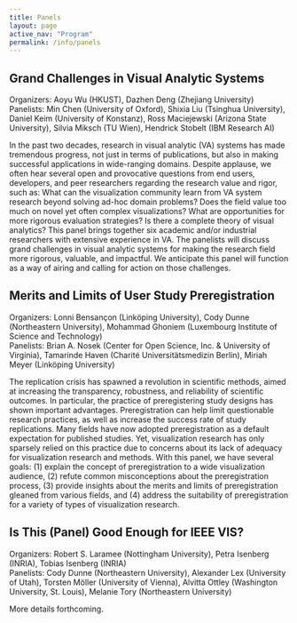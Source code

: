 ```yaml
---
title: Panels
layout: page
active_nav: "Program"
permalink: /info/panels
---
```


## <a name="panel-wu">Grand Challenges in Visual Analytic Systems</a>

<!-- Tuesday, October 27: 12:00pm-1:30pm MDT -->

Organizers: Aoyu Wu (HKUST), Dazhen Deng (Zhejiang University)
<br>Panelists: Min Chen (University of Oxford), Shixia Liu (Tsinghua University), Daniel Keim (University of Konstanz), Ross Maciejewski (Arizona State University), Silvia Miksch (TU Wien), Hendrick Stobelt (IBM Research AI)

<!-- <br>[Video Preview](TBD) -->

In the past two decades, research in visual analytic (VA) systems has made tremendous progress, not just in terms of publications, but also in making successful applications in wide-ranging domains. Despite applause, we often hear several open and provocative questions from end users, developers, and peer researchers regarding the research value and rigor, such as: What can the visualization community learn from VA system research beyond solving ad-hoc domain problems? Does the field value too much on novel yet often complex visualizations? What are opportunities for more rigorous evaluation strategies? Is there a complete theory of visual analytics? This panel brings together six academic and/or industrial researchers with extensive experience in VA. The panelists will discuss grand challenges in visual analytic systems for making the research field more rigorous, valuable, and impactful. We anticipate this panel will function as a way of airing and calling for action on those challenges.

## <a name="panel-ghoniem">Merits and Limits of User Study Preregistration</a>

<!-- Thursday, October 29: 12:00pm-1:30pm MDT -->

Organizers: Lonni Bensançon (Linköping University), Cody Dunne (Northeastern University), Mohammad Ghoniem (Luxembourg Institute of Science and Technology)
<br>Panelists: Brian A. Nosek (Center for Open Science, Inc. & University of Virginia), Tamarinde Haven (Charité Universitätsmedizin Berlin), Miriah Meyer (Linköping University)

<!-- <br>[Video Preview](TBD) -->

The replication crisis has spawned a revolution in scientific methods, aimed at increasing the transparency, robustness, and reliability of scientific outcomes. In particular, the practice of preregistering study designs has shown important advantages. Preregistration can help limit questionable research practices, as well as increase the success rate of study replications. Many fields have now adopted preregistration as a default expectation for published studies. Yet, visualization research has only sparsely relied on this practice due to concerns about its lack of adequacy for visualization research and methods. With this panel, we have several goals: (1) explain the concept of preregistration to a wide visualization audience, (2) refute common misconceptions about the preregistration process, (3) provide insights about the merits and limits of preregistration gleaned from various fields, and (4) address the suitability of preregistration for a variety of types of visualization research.

## <a name="panel-möller">Is This (Panel) Good Enough for IEEE VIS?</a>

<!-- Friday, October 30: 10:00am-11:30am MDT -->

Organizers: Robert S. Laramee (Nottingham University), Petra Isenberg (INRIA), Tobias Isenberg (INRIA)
<br>Panelists: Cody Dunne (Northeastern University), Alexander Lex (University of Utah), Torsten Möller (University of Vienna), Alvitta Ottley (Washington University, St. Louis), Melanie Tory (Northeastern University)

<!-- <br>[Video Preview](TBA) -->

More details forthcoming.
